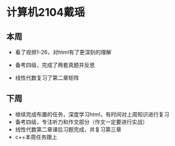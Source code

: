 # 计算机2104戴瑶

## 本周

- 看了视频1-26，对html有了更深刻的理解

- 备考四级，完成了两套真题并反思

- 线性代数复习了第二章矩阵

## 下周
- 继续完成布置的任务，深度学习html，有时间对上周知识进行复习
- 备考四级，专注听力和作文部分（作文一定要进行实战）
- 线性代数第二章课后习题完成，并复习第三章
- c++本周任务跟上
